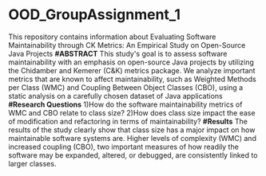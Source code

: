 # OOD_GroupAssignment_1
This repository contains information about Evaluating Software Maintainability through CK Metrics: An Empirical Study on Open-Source Java Projects
**#ABSTRACT**
This study's goal is to assess software maintainability with an emphasis on open-source Java projects by utilizing the Chidamber and Kemerer (C&K) metrics package. We analyze important metrics that are known to affect maintainability, such as Weighted Methods per Class (WMC) and Coupling Between Object Classes (CBO), using a static analysis on a carefully chosen dataset of Java applications
**#Research Questions**
1)How do the software maintainability metrics of WMC and CBO relate to class size?
2)How does class size impact the ease of modification and refactoring in terms of maintainability?
**#Results**
The results of the study clearly show that class size has a major impact on how maintainable software systems are. Higher levels of complexity (WMC) and increased coupling (CBO), two important measures of how readily the software may be expanded, altered, or debugged, are consistently linked to larger classes.



